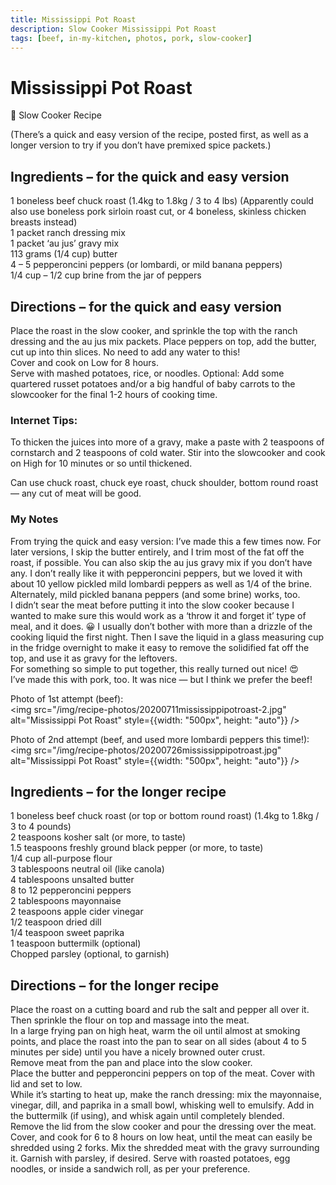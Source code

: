 ```yaml
---
title: Mississippi Pot Roast
description: Slow Cooker Mississippi Pot Roast
tags: [beef, in-my-kitchen, photos, pork, slow-cooker]
---
```


# Mississippi Pot Roast

🍲 Slow Cooker Recipe

(There’s a quick and easy version of the recipe, posted first, as well as a longer version to try if you don’t have premixed spice packets.)

## Ingredients – for the quick and easy version
1 boneless beef chuck roast (1.4kg to 1.8kg / 3 to 4 lbs) (Apparently could also use boneless pork sirloin roast cut, or 4 boneless, skinless chicken breasts instead)  
1 packet ranch dressing mix  
1 packet ‘au jus’ gravy mix  
113 grams (1/4 cup) butter  
4 – 5 pepperoncini peppers (or lombardi, or mild banana peppers)  
1/4 cup – 1/2 cup brine from the jar of peppers

## Directions – for the quick and easy version
Place the roast in the slow cooker, and sprinkle the top with the ranch dressing and the au jus mix packets. Place peppers on top, add the butter, cut up into thin slices. No need to add any water to this!  
Cover and cook on Low for 8 hours.  
Serve with mashed potatoes, rice, or noodles. Optional: Add some quartered russet potatoes and/or a big handful of baby carrots to the slowcooker for the final 1-2 hours of cooking time.

### Internet Tips: 
To thicken the juices into more of a gravy, make a paste with 2 teaspoons of cornstarch and 2 teaspoons of cold water. Stir into the slowcooker and cook on High for 10 minutes or so until thickened.

Can use chuck roast, chuck eye roast, chuck shoulder, bottom round roast — any cut of meat will be good.

### My Notes
From trying the quick and easy version: I’ve made this a few times now. For later versions, I skip the butter entirely, and I trim most of the fat off the roast, if possible. You can also skip the au jus gravy mix if you don’t have any. I don’t really like it with pepperoncini peppers, but we loved it with about 10 yellow pickled mild lombardi peppers as well as 1/4 of the brine. Alternately, mild pickled banana peppers (and some brine) works, too.  
I didn’t sear the meat before putting it into the slow cooker because I wanted to make sure this would work as a ‘throw it and forget it’ type of meal, and it does. 😀
I usually don’t bother with more than a drizzle of the cooking liquid the first night. Then I save the liquid in a glass measuring cup in the fridge overnight to make it easy to remove the solidified fat off the top, and use it as gravy for the leftovers.  
For something so simple to put together, this really turned out nice! 😍  
I’ve made this with pork, too. It was nice — but I think we prefer the beef!  

Photo of 1st attempt (beef):  
<img src="/img/recipe-photos/20200711mississippipotroast-2.jpg" alt="Mississippi Pot Roast" style={{width: "500px", height: "auto"}} />

Photo of 2nd attempt (beef, and used more lombardi peppers this time!):  
<img src="/img/recipe-photos/20200726mississippipotroast.jpg" alt="Mississippi Pot Roast" style={{width: "500px", height: "auto"}} />

## Ingredients – for the longer recipe
1 boneless beef chuck roast (or top or bottom round roast) (1.4kg to 1.8kg / 3 to 4 pounds)  
2 teaspoons kosher salt (or more, to taste)  
1.5 teaspoons freshly ground black pepper (or more, to taste)  
1/4 cup all-purpose flour  
3 tablespoons neutral oil (like canola)  
4 tablespoons unsalted butter  
8 to 12 pepperoncini peppers  
2 tablespoons mayonnaise  
2 teaspoons apple cider vinegar  
1/2 teaspoon dried dill  
1/4 teaspoon sweet paprika  
1 teaspoon buttermilk (optional)  
Chopped parsley (optional, to garnish)

## Directions – for the longer recipe
Place the roast on a cutting board and rub the salt and pepper all over it. Then sprinkle the flour on top and massage into the meat.  
In a large frying pan on high heat, warm the oil until almost at smoking points, and place the roast into the pan to sear on all sides (about 4 to 5 minutes per side) until you have a nicely browned outer crust.  
Remove meat from the pan and place into the slow cooker.  
Place the butter and pepperoncini peppers on top of the meat. Cover with lid and set to low.  
While it’s starting to heat up, make the ranch dressing: mix the mayonnaise, vinegar, dill, and paprika in a small bowl, whisking well to emulsify. Add in the buttermilk (if using), and whisk again until completely blended.  
Remove the lid from the slow cooker and pour the dressing over the meat. Cover, and cook for 6 to 8 hours on low heat, until the meat can easily be shredded using 2 forks. 
Mix the shredded meat with the gravy surrounding it. Garnish with parsley, if desired. Serve with roasted potatoes, egg noodles, or inside a sandwich roll, as per your preference.